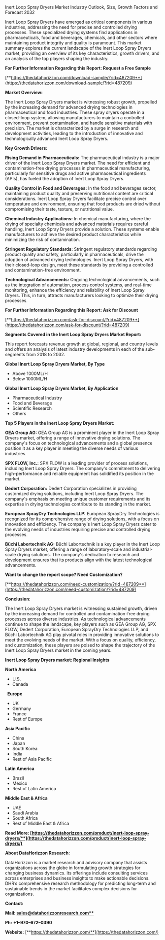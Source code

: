 ﻿Inert Loop Spray Dryers Market Industry Outlook, Size, Growth Factors and Forecast 2032

Inert Loop Spray Dryers have emerged as critical components in various industries, addressing the need for precise and controlled drying processes. These specialized drying systems find applications in pharmaceuticals, food and beverages, chemicals, and other sectors where maintaining product integrity and quality is paramount. This market summary explores the current landscape of the Inert Loop Spray Dryers market, providing an overview of its key characteristics, growth drivers, and an analysis of the top players shaping the industry.

**For Further Information Regarding this Report: Request a Free Sample**	

[**https://thedatahorizzon.com/download-sample/?rid=487209**](https://thedatahorizzon.com/download-sample/?rid=487209)

**Market Overview:**

The Inert Loop Spray Dryers market is witnessing robust growth, propelled by the increasing demand for advanced drying technologies in pharmaceutical and food industries. These spray dryers operate in a closed-loop system, allowing manufacturers to maintain a controlled environment, prevent contamination, and handle sensitive materials with precision. The market is characterized by a surge in research and development activities, leading to the introduction of innovative and technologically advanced Inert Loop Spray Dryers.

**Key Growth Drivers:**

**Rising Demand in Pharmaceuticals:** The pharmaceutical industry is a major driver of the Inert Loop Spray Dryers market. The need for efficient and contamination-free drying processes in pharmaceutical manufacturing, particularly for sensitive drugs and active pharmaceutical ingredients (APIs), has fueled the adoption of Inert Loop Spray Dryers.

**Quality Control in Food and Beverages:** In the food and beverages sector, maintaining product quality and preserving nutritional content are critical considerations. Inert Loop Spray Dryers facilitate precise control over temperature and environment, ensuring that food products are dried without compromising their taste, texture, or nutritional value.

**Chemical Industry Applications:** In chemical manufacturing, where the drying of specialty chemicals and advanced materials requires careful handling, Inert Loop Spray Dryers provide a solution. These systems enable manufacturers to achieve the desired product characteristics while minimizing the risk of contamination.

**Stringent Regulatory Standards:** Stringent regulatory standards regarding product quality and safety, particularly in pharmaceuticals, drive the adoption of advanced drying technologies. Inert Loop Spray Dryers, with their closed-loop design, meet these standards by providing a controlled and contamination-free environment.

**Technological Advancements:** Ongoing technological advancements, such as the integration of automation, process control systems, and real-time monitoring, enhance the efficiency and reliability of Inert Loop Spray Dryers. This, in turn, attracts manufacturers looking to optimize their drying processes.

**For Further Information Regarding this Report: Ask for Discount** 

[**https://thedatahorizzon.com/ask-for-discount/?rid=487209**](https://thedatahorizzon.com/ask-for-discount/?rid=487209)

**Segments Covered in the Inert Loop Spray Dryers Market Report:**

This report forecasts revenue growth at global, regional, and country levels and offers an analysis of latest industry developments in each of the sub-segments from 2018 to 2032.

**Global Inert Loop Spray Dryers Market, By Type**

- Above 1000ML/H
- Below 1000ML/H

**Global Inert Loop Spray Dryers Market, By Application**

- Pharmaceutical Industry
- Food and Beverage
- Scientific Research
- Others


**Top 5 Players in the Inert Loop Spray Dryers Market:**

**GEA Group AG:** GEA Group AG is a prominent player in the Inert Loop Spray Dryers market, offering a range of innovative drying solutions. The company's focus on technological advancements and a global presence position it as a key player in meeting the diverse needs of various industries.

**SPX FLOW, Inc.:** SPX FLOW is a leading provider of process solutions, including Inert Loop Spray Dryers. The company's commitment to delivering high-performance and reliable equipment has solidified its position in the market.

**Dedert Corporation:** Dedert Corporation specializes in providing customized drying solutions, including Inert Loop Spray Dryers. The company's emphasis on meeting unique customer requirements and its expertise in drying technologies contribute to its standing in the market.

**European SprayDry Technologies LLP:** European SprayDry Technologies is recognized for its comprehensive range of drying solutions, with a focus on innovation and efficiency. The company's Inert Loop Spray Dryers cater to the evolving needs of industries requiring precise and controlled drying processes.

**Büchi Labortechnik AG:** Büchi Labortechnik is a key player in the Inert Loop Spray Dryers market, offering a range of laboratory-scale and industrial-scale drying solutions. The company's dedication to research and development ensures that its products align with the latest technological advancements.

**Want to change the report scope? Need Customization?**

[**https://thedatahorizzon.com/need-customization/?rid=487209**](https://thedatahorizzon.com/need-customization/?rid=487209)

**Conclusion:**

The Inert Loop Spray Dryers market is witnessing sustained growth, driven by the increasing demand for controlled and contamination-free drying processes across diverse industries. As technological advancements continue to shape the landscape, key players such as GEA Group AG, SPX FLOW, Dedert Corporation, European SprayDry Technologies LLP, and Büchi Labortechnik AG play pivotal roles in providing innovative solutions to meet the evolving needs of the market. With a focus on quality, efficiency, and customization, these players are poised to shape the trajectory of the Inert Loop Spray Dryers market in the coming years.

**Inert Loop Spray Dryers market: Regional Insights**

**North America**

- U.S.
- Canada

` `**Europe**

- UK
- Germany
- France
- Rest of Europe

**Asia Pacific**

- China
- Japan
- South Korea
- India
- Rest of Asia Pacific

**Latin America**

- Brazil
- Mexico
- Rest of Latin America

**Middle East & Africa**

- UAE
- Saudi Arabia
- South Africa
- Rest of Middle East & Africa

**Read More: [https://thedatahorizzon.com/product/inert-loop-spray-dryers/**](https://thedatahorizzon.com/product/inert-loop-spray-dryers/)**

**About DataHorizzon Research:**

DataHorizzon is a market research and advisory company that assists organizations across the globe in formulating growth strategies for changing business dynamics. Its offerings include consulting services across enterprises and business insights to make actionable decisions. DHR’s comprehensive research methodology for predicting long-term and sustainable trends in the market facilitates complex decisions for organizations.

**Contact:**

**Mail: [sales@datahorizzonresearch.com**](mailto:sales@datahorizzonresearch.com)**

**Ph:** **+1–970–672–0390**

**Website:** [**https://thedatahorizzon.com/**](https://thedatahorizzon.com/)



